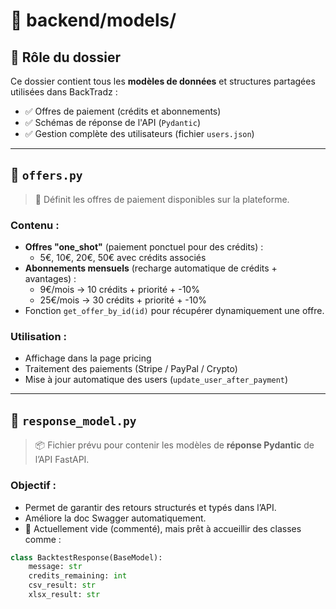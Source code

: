 # 📁 backend/models/

## 🎯 Rôle du dossier

Ce dossier contient tous les **modèles de données** et structures partagées utilisées dans BackTradz :
- ✅ Offres de paiement (crédits et abonnements)
- ✅ Schémas de réponse de l'API (`Pydantic`)
- ✅ Gestion complète des utilisateurs (fichier `users.json`)

---

## 📄 `offers.py`

> 🎁 Définit les offres de paiement disponibles sur la plateforme.

### Contenu :
- **Offres "one_shot"** (paiement ponctuel pour des crédits) :
  - 5€, 10€, 20€, 50€ avec crédits associés
- **Abonnements mensuels** (recharge automatique de crédits + avantages) :
  - 9€/mois → 10 crédits + priorité + -10%
  - 25€/mois → 30 crédits + priorité + -10%
- Fonction `get_offer_by_id(id)` pour récupérer dynamiquement une offre.

### Utilisation :
- Affichage dans la page pricing
- Traitement des paiements (Stripe / PayPal / Crypto)
- Mise à jour automatique des users (`update_user_after_payment`)

---

## 📄 `response_model.py`

> 📦 Fichier prévu pour contenir les modèles de **réponse Pydantic** de l’API FastAPI.

### Objectif :
- Permet de garantir des retours structurés et typés dans l’API.
- Améliore la doc Swagger automatiquement.
- 🔧 Actuellement vide (commenté), mais prêt à accueillir des classes comme :

```python
class BacktestResponse(BaseModel):
    message: str
    credits_remaining: int
    csv_result: str
    xlsx_result: str
